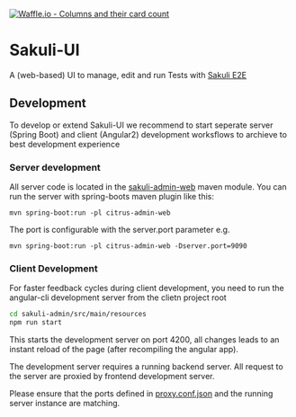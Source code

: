 [![Waffle.io - Columns and their card count](https://badge.waffle.io/ConSol/sakuli-ui.svg?columns=all)](https://waffle.io/ConSol/sakuli-ui)

# Sakuli-UI

A (web-based) UI to manage, edit and run Tests with [Sakuli E2E](https://github.com/ConSol/sakuli)

## Development 

To develop or extend Sakuli-UI we recommend to start seperate server (Spring Boot) and client (Angular2) development worksflows to archieve to best development experience

### Server development

All server code is located in the [sakuli-admin-web]() maven module. You can run the server with spring-boots maven plugin like this:

`mvn spring-boot:run -pl citrus-admin-web`

The port is configurable with the server.port parameter e.g.

`mvn spring-boot:run -pl citrus-admin-web -Dserver.port=9090`

### Client Development 

For faster feedback cycles during client development, you need to run the angular-cli development server from the clietn project root

``` bash
cd sakuli-admin/src/main/resources
npm run start
```

This starts the development server on port 4200, all changes leads to an instant reload of the page (after recompiling the angular app).

The development server requires a running backend server. All request to the server are proxied by frontend development server.

Please ensure that the ports defined in [proxy.conf.json](sakuli-admin/src/main/resources/proxy.conf.json) and the running server instance are matching.